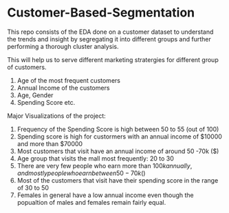 # Customer-Based-Segmentation
This repo consists of the EDA done on a customer dataset to understand the trends and insight by segregating it into different groups and further performing a thorough cluster analysis.

This will help us to serve different marketing stratergies for different group of customers.
1. Age of the most frequent customers
2. Annual Income of the customers
3. Age, Gender
4. Spending Score etc.

Major Visualizations of the project:
1. Frequency of the Spending Score is high between 50 to 55 (out of 100)
2. Spending score is high for custormers with an annual income of $10000 and more than $70000
3. Most customers that visit have an annual income of around 50 -70k ($)
4. Age group that visits the mall most frequently: 20 to 30
5. There are very few people who earn more than $100k annually, and mostly people who earn between 50-70k ($)
6. Most of the customers that visit have their spending score in the range of  30 to 50
7. Females in general have a low annual income even though the popualtion of males and females remain fairly equal.
